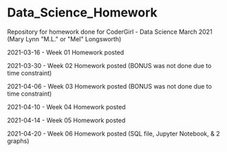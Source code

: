 # Data_Science_Homework
Repository for homework done for CoderGirl - Data Science March 2021
(Mary Lynn "M.L." or "Mel" Longsworth)

2021-03-16 - Week 01 Homework posted

2021-03-30 - Week 02 Homework posted (BONUS was not done due to time constraint)

2021-04-06 - Week 03 Homework posted (BONUS was not done due to time constraint)

2021-04-10 - Week 04 Homework posted

2021-04-14 - Week 05 Homework posted

2021-04-20 - Week 06 Homework posted (SQL file, Jupyter Notebook, & 2 graphs)
